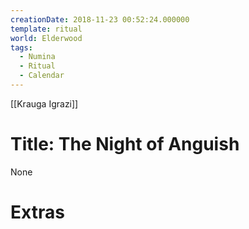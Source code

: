 ```yaml
---
creationDate: 2018-11-23 00:52:24.000000
template: ritual
world: Elderwood
tags:
  - Numina
  - Ritual
  - Calendar
---
```

[[Krauga Igrazi]]

# Title: The Night of Anguish

None

# Extras

